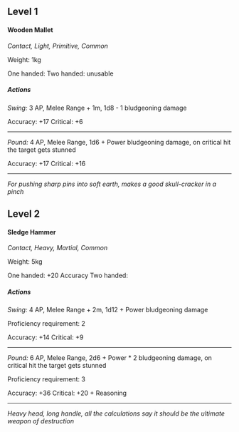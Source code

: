 ## Level 1
#### Wooden Mallet
*Contact, Light, Primitive, Common*

Weight: 1kg

One handed: 
Two handed: unusable

##### Actions

*Swing:* 3 AP, Melee Range + 1m, 1d8 - 1 bludgeoning damage

Accuracy: +17
Critical: +6

---

*Pound:* 4 AP, Melee Range, 1d6 + Power bludgeoning damage, on critical hit the target gets stunned

Accuracy: +17
Critical: +16

---
*For pushing sharp pins into soft earth, makes a good skull-cracker in a pinch*

## Level 2
#### Sledge Hammer
*Contact, Heavy, Martial, Common*

Weight: 5kg

One handed: +20 Accuracy
Two handed: 

##### Actions

*Swing:* 4 AP, Melee Range + 2m, 1d12 + Power bludgeoning damage

Proficiency requirement: 2

Accuracy: +14
Critical: +9

---

*Pound:* 6 AP, Melee Range, 2d6 + Power * 2 bludgeoning damage, on critical hit the target gets stunned

Proficiency requirement: 3

Accuracy: +36
Critical: +20 + Reasoning

---
*Heavy head, long handle, all the calculations say it should be the ultimate weapon of destruction*